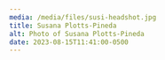 ```yaml
---
media: /media/files/susi-headshot.jpg
title: Susana Plotts-Pineda
alt: Photo of Susana Plotts-Pineda
date: 2023-08-15T11:41:00-0500
---
```

